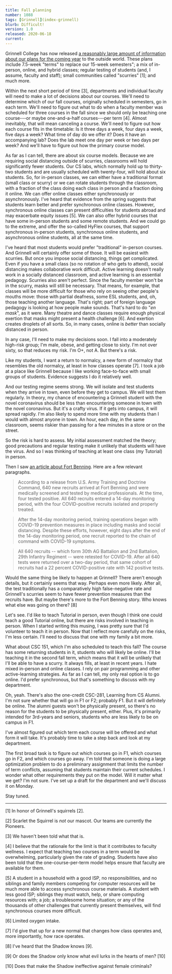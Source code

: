 ```yaml
---
title: Fall planning
number: 1088
tags: [Grinnell](index-grinnell)
blurb: Difficult!
version: 1.0
released: 2020-06-18
current: 
---
```

Grinnell College has now released [a reasonably large amount of
information about our plans for the coming
year](https://www.grinnell.edu/campus-life/health-wellness/coronavirus/students)
to the outside world.  These plans include 7.5-week "terms" to
replace our 15-week semesters"; a mix of in-person, online, and
hybrid classes; regular testing of students (and, I assume, faculty
and staff); small communities called "scurries" [1]; and much more.

Within the next short period of time [3], departments and individual
faculty will need to make a lot of decisions about our courses.
We'll need to determine which of our fall courses, originally
scheduled in semesters, go in each term.  We'll need to figure out
what to do when a faculty member was scheduled for three courses
in the fall since we should only be teaching one course---or maybe
one-and-a-half courses---per term [4].  Almost inevitably, that
will mean canceling a course.  We'll need to figure out how each
course fits in the timetable: Is it three days a week, four days a
week, five days a week?  What time of day do we offer it?  Does it
have an accompanying lab?  Does the lab meet one day per week or
two days per week?  And we'll have to figure out how the primary
course model.

As far as I can tell, there are about six course models.  Because
we are requiring social distancing outside of scurries, classrooms
will hold significantly fewer students.  Our CS labs, which normally
hold up to thirty-two students and are usually scheduled with
twenty-four, will hold about six students.  So, for in-person
classes, we can either have a traditional format (small class or
scurry) or we can rotate students through the classroom, with a
fraction of the class doing each class in person and a fraction
doing it online.  We can offer online classes either synchronously
or asynchronously.  I've heard that evidence from the spring suggests
that students learn better and prefer synchronous online classes.
However, synchronous online classes can present difficulties for
students abroad and may exacerbate equity issues [5].  We can also
offer hybrid courses that have some in-person students and some
remote students.  And we could go to the extreme, and offer the
so-called HyFlex courses, that support synchronous in-person students,
synchronous online students, and asynchronous online students, all
at the same time.

I've heard that most students would prefer "traditional" in-person
courses.  And Grinnell will certainly offer some of those.  It will
be easiest with scurries.  But once you impose social distancing,
things get complicated.  Even if you have a small class (so no
rotation of who gets to attend), social distancing makes collaborative
work difficult.  Active learning doesn't really work in a socially
distanced classroom, and active learning is an essential pedagogy.
Scurries also aren't perfect.  Since the faculty member won't be
in the scurry, masks will still be necessary.  That means, for
example, that classes will be more difficult for those who rely on
seeing other people's mouths move: those with partial deafness,
some ESL students, and, oh, those teaching another language.  That's
right; part of foreign language pedagogy is looking at how people
make sounds.  That's hard to do "_en mask_", as it were.  Many
theatre and dance classes require enough physical exertion that
masks might present a health challenge [6].  And exertion creates
droplets of all sorts.  So, in many cases, online is *better* than
socially distanced in person.

In any case, I'll need to make my decisions soon.  I fall into a
moderately high-risk group; I'm male, obese, and getting close to
sixty.  I'm not over sixty, so that reduces my risk.  I'm O+, not
A.  But there's a risk.

Like my students, I want a return to normalcy, a new form of
normalcy that resembles the old normalcy, at least in how classes
operate [7].  I took a job at a place like Grinnell because I like
working face-to-face with small groups of students.  Evidence
suggests I do it relatively well.

And our testing regime seems strong.  We will isolate and test
students when they arrive in town, even before they get to campus.
We will test them regularly.  In theory, my chance of encountering
a Grinnell student with the novel coronavirus should be less than
encountering someone in town with the novel coronavirus.  But it's
a crafty virus.  If it gets into campus, it will spread rapidly.
I'm also likely to spend more time with my students than I would
with almost anyone in town.  An hour, each day, in the same classroom,
seems riskier than passing for a few minutes in a store or on
the street.

So the risk is hard to assess.  My initial assessment matched the
theory; good precautions and regular testing make it unlikely that
students will have the virus.  And so I was thinking of teaching
at least one class (my Tutorial) in person.

Then I saw [an article about Fort Benning](https://connectingvets.radio.com/articles/fort-benning-confirms-142-covid-19-cases-in-2-battalions).  Here
are a few relevant paragraphs.

> According to a release from U.S. Army Training and Doctrine Command, 640 new recruits arrived at Fort Benning and were medically screened and tested by medical professionals. At the time, four tested positive. All 640 recruits entered a 14-day monitoring period, with the four COVID-positive recruits isolated and properly treated.

> After the 14-day monitoring period, training operations began with COVID-19 prevention measures in place including masks and social distancing. Despite these efforts, however, eight days after the end of the 14-day monitoring period, one recruit reported to the chain of command with COVID-19 symptoms.

> All 640 recruits -- which form 30th AG Battalion and 2nd Battalion, 29th Infantry Regiment -- were retested for COVID-19. After all 640 tests were returned over a two-day period, that same cohort of recruits had a 22 percent COVID-positive rate with 142 positive tests.

Would the same thing be likely to happen at Grinnell?  There aren't enough
details, but it certainly seems that way.  Perhaps even more likely.  After
all, the test traditionally has a comparatively high false-negative rate 
and Grinnell's scurries seem to have fewer prevention measures than the
recruits have.  But maybe there's more to the Fort Benning story.  Who
knows what else was going on there? [8]

Let's see.  I'd like to teach Tutorial in person, even though I
think one could teach a good Tutorial online, but there are risks
involved in teaching in person.  When I started writing this musing,
I was pretty sure that I'd volunteer to teach it in person.  Now
that I reflect more carefully on the risks, I'm less certain.  I'll
need to discuss that one with my family a bit more.

What about CSC 151, which I'm also scheduled to teach this fall?
The course has some returning students in it, students who will
likely be online.  I'll be teaching it in the second fall term,
which means that it will be unlikely that I'll be able to have a
scurry.  It always fills, at least in recent years.  I hate mixed
in-person and online classes.  I rely on pair programming and other
active-learning strategies.  As far as I can tell, my only real
option is to go online.  I'd prefer synchronous, but that's something
to discuss with my department.

Oh, yeah.  There's also the one-credit CSC-281, Learning from CS Alumni.
I'm not sure whether that will go in F1 or F2; probably F1.  But
it will definitely be online.  The alumni guests won't be physically
present, so there's no reason for the students to be physically
present, either.  Plus, it's primarily intended for 3rd-years and
seniors, students who are less likely to be on campus in F1.

I've almost figured out which term each course will be offered and
what form it will take.  It's probably time to take a step back and
look at my department.

The first broad task is to figure out which courses go in F1, which
courses go in F2, and which courses go away.  I'm told that someone
is doing a large optimization problem to do a preliminary assignment
that limits the number of term conflicts, assuming that students
maintain their current schedules.  I wonder what other requirements
they put on the model.  Will it matter what we get?  I'm not sure.
I've set up a draft for the department and we'll discuss it on
Monday.

Stay tuned.

---

[1] In honor of Grinnell's squirrels [2].

[2] Scarlet the Squirrel is *not* our mascot.  Our teams are currently
the Pioneers.

[3] We haven't been told what that is.

[4] I believe that the rationale for the limit is that it contributes
to faculty wellness.  I expect that teaching two courses in a term
would be overwhelming, particularly given the rate of grading.  Students
have also been told that the one-course-per-term model helps ensure that
faculty are available for them.

[5] A student in a household with a good ISP, no responsibilities,
and no siblings and family members competing for computer resources will
be much more able to access synchronous course materials.  A student
with less good ISP; siblings they must watch, help, or share computing
resources with; a job; a troublesome home situation; or any of the thousands
of other challenges that currently present themselves, will find synchronous
courses more difficult.

[6] Limited oxygen intake.

[7] I'd give that up for a new normal that changes how class operates
and, more importantly, how race operates.

[8] I've heard that the Shadow knows [9].

[9] Or does the Shadow only know what evil lurks in the hearts of men? [10]

[10] Does that make the Shadow ineffective against female criminals?
